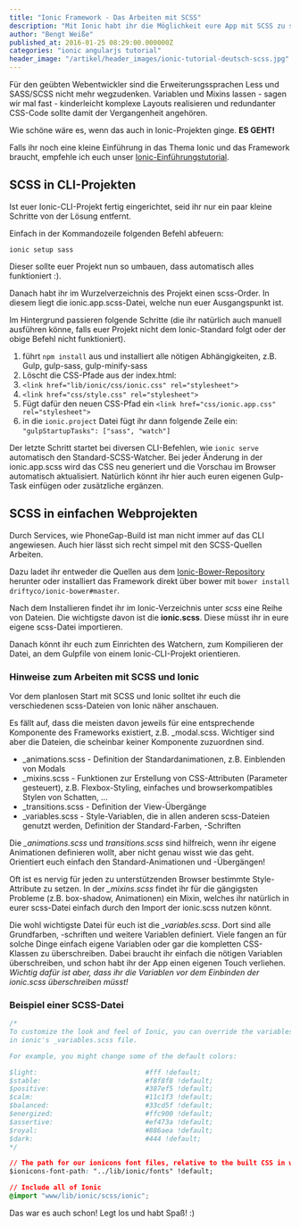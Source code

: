 ```yaml
---
title: "Ionic Framework - Das Arbeiten mit SCSS"
description: "Mit Ionic habt ihr die Möglichkeit eure App mit SCSS zu stylen. Wie und warum ihr das tun solltet, erfahrt ihr hier."
author: "Bengt Weiße"
published_at: 2016-01-25 08:29:00.000000Z
categories: "ionic angularjs tutorial"
header_image: "/artikel/header_images/ionic-tutorial-deutsch-scss.jpg"
---
```


Für den geübten Webentwickler sind die Erweiterungssprachen Less und SASS/SCSS nicht mehr wegzudenken. Variablen und Mixins lassen - sagen wir mal fast - kinderleicht komplexe Layouts realisieren und redundanter CSS-Code sollte damit der Vergangenheit angehören.

Wie schöne wäre es, wenn das auch in Ionic-Projekten ginge.
**ES GEHT!**

Falls ihr noch eine kleine Einführung in das Thema Ionic und das Framework braucht, empfehle ich euch unser [Ionic-Einführungstutorial](/artikel/ionic-tutorial-deutsch/ "Einführung in Ionic").

## SCSS in CLI-Projekten

Ist euer Ionic-CLI-Projekt fertig eingerichtet, seid ihr nur ein paar kleine Schritte von der Lösung entfernt.

Einfach in der Kommandozeile folgenden Befehl abfeuern:

```shell
ionic setup sass
```

Dieser sollte euer Projekt nun so umbauen, dass automatisch alles funktioniert :).

Danach habt ihr im Wurzelverzeichnis des Projekt einen scss-Order. In diesem liegt die ionic.app.scss-Datei, welche nun euer Ausgangspunkt ist.

Im Hintergrund passieren folgende Schritte (die ihr natürlich auch manuell ausführen könne, falls euer Projekt nicht dem Ionic-Standard folgt oder der obige Befehl nicht funktioniert).

1. führt `npm install` aus und installiert alle nötigen Abhängigkeiten, z.B. Gulp, gulp-sass, gulp-minify-sass
2. Löscht die CSS-Pfade aus der index.html:
3. `<link href="lib/ionic/css/ionic.css" rel="stylesheet">`
4. `<link href="css/style.css" rel="stylesheet">`
5. Fügt dafür den neuen CSS-Pfad ein `<link href="css/ionic.app.css" rel="stylesheet">`
6. in die `ionic.project`  Datei fügt ihr dann folgende Zeile ein: `"gulpStartupTasks": ["sass", "watch"]`

Der letzte Schritt startet bei diversen CLI-Befehlen, wie `ionic serve` automatisch den Standard-SCSS-Watcher. Bei jeder Änderung in der ionic.app.scss wird das CSS neu generiert und die Vorschau im Browser automatisch aktualisiert. Natürlich könnt ihr hier auch euren eigenen Gulp-Task einfügen oder zusätzliche ergänzen.

## SCSS in einfachen Webprojekten

Durch Services, wie PhoneGap-Build ist man nicht immer auf das CLI angewiesen. Auch hier lässt sich recht simpel mit den SCSS-Quellen Arbeiten.

Dazu ladet ihr entweder die Quellen aus dem [Ionic-Bower-Repository](https://github.com/driftyco/ionic-bower "Ionic-Bower Repository") herunter oder installiert das Framework direkt über bower mit `bower install driftyco/ionic-bower#master`.

Nach dem Installieren findet ihr im Ionic-Verzeichnis unter *scss* eine Reihe von Dateien. Die wichtigste davon ist die **ionic.scss**. Diese müsst ihr in eure eigene scss-Datei importieren.

Danach könnt ihr euch zum Einrichten des Watchern, zum Kompilieren der Datei, an dem Gulpfile von einem Ionic-CLI-Projekt orientieren.

### Hinweise zum Arbeiten mit SCSS und Ionic

Vor dem planlosen Start mit SCSS und Ionic solltet ihr euch die verschiedenen scss-Dateien von Ionic näher anschauen.

Es fällt auf, dass die meisten davon jeweils für eine entsprechende Komponente des Frameworks existiert, z.B. _modal.scss. Wichtiger sind aber die Dateien, die scheinbar keiner Komponente zuzuordnen sind.

 - _animations.scss - Definition der Standardanimationen, z.B. Einblenden von Modals
 - _mixins.scss - Funktionen zur Erstellung von CSS-Attributen (Parameter gesteuert), z.B. Flexbox-Styling, einfaches und browserkompatibles Stylen von Schatten, ...
 - _transitions.scss - Definition der View-Übergänge
 - _variables.scss - Style-Variablen, die in allen anderen scss-Dateien genutzt werden, Definition der Standard-Farben, -Schriften

Die *_animations.scss* und *transitions.scss* sind hilfreich, wenn ihr eigene Animationen definieren wollt, aber nicht genau wisst wie das geht. Orientiert euch einfach den Standard-Animationen und -Übergängen!

Oft ist es nervig für jeden zu unterstützenden Browser bestimmte Style-Attribute zu setzen. In der *_mixins.scss* findet ihr für die gängigsten Probleme (z.B. box-shadow, Animationen) ein Mixin, welches ihr natürlich in eurer scss-Datei einfach durch den Import der ionic.scss nutzen könnt.

Die wohl wichtigste Datei für euch ist die *_variables.scss*. Dort sind alle Grundfarben, -schriften und weitere Variablen definiert. Viele fangen an für solche Dinge einfach eigene Variablen oder gar die kompletten CSS-Klassen zu überschreiben. Dabei braucht ihr einfach die nötigen Variablen überschreiben, und schon habt ihr der App einen eigenen Touch verliehen. *Wichtig dafür ist aber, dass ihr die Variablen vor dem Einbinden der ionic.scss überschreiben müsst!*

### Beispiel einer SCSS-Datei

```css
/*
To customize the look and feel of Ionic, you can override the variables
in ionic's _variables.scss file.

For example, you might change some of the default colors:

$light:                           #fff !default;
$stable:                          #f8f8f8 !default;
$positive:                        #387ef5 !default;
$calm:                            #11c1f3 !default;
$balanced:                        #33cd5f !default;
$energized:                       #ffc900 !default;
$assertive:                       #ef473a !default;
$royal:                           #886aea !default;
$dark:                            #444 !default;
*/

// The path for our ionicons font files, relative to the built CSS in www/css
$ionicons-font-path: "../lib/ionic/fonts" !default;

// Include all of Ionic
@import "www/lib/ionic/scss/ionic";
```

Das war es auch schon! Legt los und habt Spaß! :)
